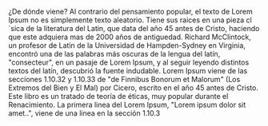 ¿De dónde viene?
Al contrario del pensamiento popular, el texto de Lorem Ipsum no es simplemente texto aleatorio. Tiene 
sus raices en una pieza cl´sica de la literatura del Latin, que data del año 45 antes de Cristo,
 haciendo que este adquiera mas de 2000 años de antiguedad. Richard McClintock, un profesor de Latin 
 de la Universidad de Hampden-Sydney en Virginia, encontró una de las palabras más oscuras de la
  lengua del latín, "consecteur", en un pasaje de Lorem Ipsum, y al seguir leyendo distintos textos del
latín, descubrió la fuente indudable. Lorem Ipsum viene de las secciones 1.10.32 y 1.10.33 de "de 
Finnibus Bonorum et Malorum" (Los Extremos del Bien y El Mal) por Cicero, escrito en el año 45 antes 
 de Cristo. Este libro es un tratado de teoría de éticas, muy popular durante el Renacimiento. La 
 primera linea del Lorem Ipsum, "Lorem ipsum dolor sit amet..", viene de una linea en la sección 1.10.3